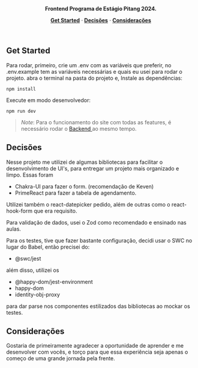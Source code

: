 
<p align="center"><strong>Frontend Programa de Estágio Pitang 2024.</strong></p>

<p align="center">
  <a href="#get-started"><strong>Get Started</strong></a> ·
  <a href="#decisões"><strong>Decisões</strong></a> ·
  <a href="#deployment"><strong>Considerações</strong></a>
</p>

<br/>

## Get Started

Para rodar, primeiro, crie um .env com as variáveis que preferir,
no .env.example tem as variáveis necessárias e quais eu usei para rodar o projeto.
abra o terminal na pasta do projeto e,
Instale as dependências:

```shell
npm install
```

Execute em modo desenvolvedor:

```shell
npm run dev
```

> _Note_: Para o funcionamento do site com todas as features, é necessário rodar o <a href="https://github.com/GuPoroca/projeto-pitang-backend" target="_blank"> Backend </a> ao mesmo tempo.

## Decisões

Nesse projeto me utilizei de algumas bibliotecas para facilitar o desenvolvimento de UI's, para entregar
um projeto mais organizado e limpo. Essas foram
- Chakra-UI para fazer o form. (recomendação de Keven)
- PrimeReact para fazer a tabela de agendamento.

Utilizei também o react-datepicker pedido, além de outras como o react-hook-form que era requisito.

Para validação de dados, usei o Zod como recomendado e ensinado nas aulas.

Para os testes, tive que fazer bastante configuração, decidi usar o SWC no lugar do Babel, então precisei do: 
- @swc/jest

além disso, utilizei os

- @happy-dom/jest-environment
- happy-dom
- identity-obj-proxy

para dar parse nos componentes estilizados das bibliotecas ao mockar os testes.

## Considerações

Gostaria de primeiramente agradecer a oportunidade de aprender e me desenvolver com vocês, e torço para que
essa experiência seja apenas o começo de uma grande jornada pela frente.